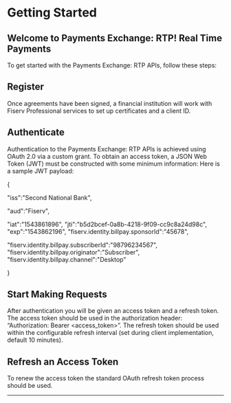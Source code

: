 # Getting Started

## Welcome to Payments Exchange: RTP! Real Time Payments

To get started with the Payments Exchange: RTP APIs, follow these steps:
 
## Register

Once agreements have been signed, a financial institution will work with Fiserv Professional services to set up certificates and a client ID.


## Authenticate

Authentication to the Payments Exchange: RTP APIs is achieved using OAuth 2.0 via a custom grant. To obtain an access token, a JSON Web Token (JWT) must be constructed with some  minimum information: 
Here is a sample JWT payload:

{

"iss":"Second National Bank",

"aud":"Fiserv",

"iat":"1543861896", "jti":"b5d2bcef-0a8b-4218-9f09-cc9c8a24d98c", "exp":"1543862196", "fiserv.identity.billpay.sponsorId":"45678", 

"fiserv.identity.billpay.subscriberId":"98796234567", "fiserv.identity.billpay.originator":"Subscriber", "fiserv.identity.billpay.channel":"Desktop”

}


## Start Making Requests

After authentication you will be given an access token and a refresh token. The access token should be used in the authorization header: “Authorization: Bearer <access_token>”.
The refresh token should be used within the configurable refresh interval (set during client implementation, default 10 minutes).


## Refresh an Access Token

To renew the access token the standard OAuth refresh token process should be used.




___



 
